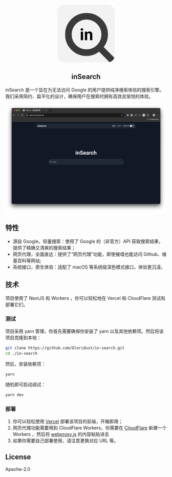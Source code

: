 <p align="center">
  <a href="#">
    <img width="180" src="public/favicon-r.png">
  </a>
</p>
<h2 align="center">inSearch</h2>

inSearch 是一个旨在为无法访问 Google 的用户提供纯净搜索体验的搜索引擎。我们采用简约、扁平化的设计，确保用户在搜索时拥有高效且愉悦的体验。

![Preview](public/Preview.png)

## 特性

- 源自 Google，轻量搜索：使用了 Google 的（非官方）API 获取搜索结果，提供了精确又清爽的搜索结果；
- 网页代理，全面直达：提供了“网页代理”功能，即使被墙也能访问 Github、维基百科等网站;
- 系统接口，原生体验：适配了 macOS 等系统级深色模式接口，体验更沉浸。

## 技术

项目使用了 NextJS 和 Workers ，你可以轻松地在 Vercel 和 CloudFlare 测试和部署它们。

### 测试

项目采用 yarn 管理，你首先需要确保你安装了 yarn 以及其他依赖项。然后将该项目克隆到本地：

```bash
git clone https://github.com/Gloridust/in-search.git
cd ./in-search
```

然后，安装依赖项：

```bash
yarn
```

随机即可启动调试：

```bash
yarn dev
```

### 部署

1. 你可以轻松使用 [Vercel](https://vercel.com) 部署该项目的前端，开箱即用；
2. 网页代理功能需要用到 CloudFlare Workers，你需要在 [CloudFlare](https://dash.cloudflare.com/) 新建一个 Workers ，然后将 [webproxy.js](webproxy.js) 的内容粘贴进去
3. 如果你需要自己部署使用，请注意更换对应 URL 等。

## License

Apache-2.0